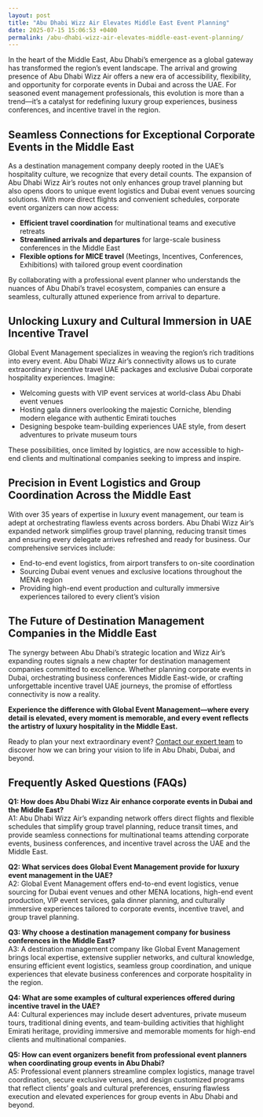 ```yaml
---
layout: post
title: "Abu Dhabi Wizz Air Elevates Middle East Event Planning"
date: 2025-07-15 15:06:53 +0400
permalink: /abu-dhabi-wizz-air-elevates-middle-east-event-planning/
---
```

In the heart of the Middle East, Abu Dhabi’s emergence as a global gateway has transformed the region’s event landscape. The arrival and growing presence of Abu Dhabi Wizz Air offers a new era of accessibility, flexibility, and opportunity for corporate events in Dubai and across the UAE. For seasoned event management professionals, this evolution is more than a trend—it’s a catalyst for redefining luxury group experiences, business conferences, and incentive travel in the region.

## Seamless Connections for Exceptional Corporate Events in the Middle East

As a destination management company deeply rooted in the UAE’s hospitality culture, we recognize that every detail counts. The expansion of Abu Dhabi Wizz Air’s routes not only enhances group travel planning but also opens doors to unique event logistics and Dubai event venues sourcing solutions. With more direct flights and convenient schedules, corporate event organizers can now access:

- **Efficient travel coordination** for multinational teams and executive retreats
- **Streamlined arrivals and departures** for large-scale business conferences in the Middle East
- **Flexible options for MICE travel** (Meetings, Incentives, Conferences, Exhibitions) with tailored group event coordination

By collaborating with a professional event planner who understands the nuances of Abu Dhabi’s travel ecosystem, companies can ensure a seamless, culturally attuned experience from arrival to departure.

## Unlocking Luxury and Cultural Immersion in UAE Incentive Travel

Global Event Management specializes in weaving the region’s rich traditions into every event. Abu Dhabi Wizz Air’s connectivity allows us to curate extraordinary incentive travel UAE packages and exclusive Dubai corporate hospitality experiences. Imagine:

- Welcoming guests with VIP event services at world-class Abu Dhabi event venues
- Hosting gala dinners overlooking the majestic Corniche, blending modern elegance with authentic Emirati touches
- Designing bespoke team-building experiences UAE style, from desert adventures to private museum tours

These possibilities, once limited by logistics, are now accessible to high-end clients and multinational companies seeking to impress and inspire.

## Precision in Event Logistics and Group Coordination Across the Middle East

With over 35 years of expertise in luxury event management, our team is adept at orchestrating flawless events across borders. Abu Dhabi Wizz Air’s expanded network simplifies group travel planning, reducing transit times and ensuring every delegate arrives refreshed and ready for business. Our comprehensive services include:

- End-to-end event logistics, from airport transfers to on-site coordination
- Sourcing Dubai event venues and exclusive locations throughout the MENA region
- Providing high-end event production and culturally immersive experiences tailored to every client’s vision

## The Future of Destination Management Companies in the Middle East

The synergy between Abu Dhabi’s strategic location and Wizz Air’s expanding routes signals a new chapter for destination management companies committed to excellence. Whether planning corporate events in Dubai, orchestrating business conferences Middle East-wide, or crafting unforgettable incentive travel UAE journeys, the promise of effortless connectivity is now a reality.

**Experience the difference with Global Event Management—where every detail is elevated, every moment is memorable, and every event reflects the artistry of luxury hospitality in the Middle East.**

Ready to plan your next extraordinary event? [Contact our expert team](https://geventm.com/) to discover how we can bring your vision to life in Abu Dhabi, Dubai, and beyond.

## Frequently Asked Questions (FAQs)

**Q1: How does Abu Dhabi Wizz Air enhance corporate events in Dubai and the Middle East?**  
A1: Abu Dhabi Wizz Air’s expanding network offers direct flights and flexible schedules that simplify group travel planning, reduce transit times, and provide seamless connections for multinational teams attending corporate events, business conferences, and incentive travel across the UAE and the Middle East.

**Q2: What services does Global Event Management provide for luxury event management in the UAE?**  
A2: Global Event Management offers end-to-end event logistics, venue sourcing for Dubai event venues and other MENA locations, high-end event production, VIP event services, gala dinner planning, and culturally immersive experiences tailored to corporate events, incentive travel, and group travel planning.

**Q3: Why choose a destination management company for business conferences in the Middle East?**  
A3: A destination management company like Global Event Management brings local expertise, extensive supplier networks, and cultural knowledge, ensuring efficient event logistics, seamless group coordination, and unique experiences that elevate business conferences and corporate hospitality in the region.

**Q4: What are some examples of cultural experiences offered during incentive travel in the UAE?**  
A4: Cultural experiences may include desert adventures, private museum tours, traditional dining events, and team-building activities that highlight Emirati heritage, providing immersive and memorable moments for high-end clients and multinational companies.

**Q5: How can event organizers benefit from professional event planners when coordinating group events in Abu Dhabi?**  
A5: Professional event planners streamline complex logistics, manage travel coordination, secure exclusive venues, and design customized programs that reflect clients’ goals and cultural preferences, ensuring flawless execution and elevated experiences for group events in Abu Dhabi and beyond.

<script type="application/ld+json">
{
  "@context": "https://schema.org",
  "@type": "BlogPosting",
  "headline": "Abu Dhabi Wizz Air Elevates Middle East Event Planning",
  "description": "Explore how Abu Dhabi Wizz Air’s expansion transforms corporate events, incentive travel, and luxury group experiences across the Middle East with expert insights from Global Event Management.",
  "author": {
    "@type": "Person",
    "name": "Global Event Management"
  },
  "publisher": {
    "@type": "Organization",
    "name": "Global Event Management",
    "logo": {
      "@type": "ImageObject",
      "url": "https://geventm.com/logo.png"
    }
  },
  "datePublished": "2024-06-01",
  "mainEntityOfPage": {
    "@type": "WebPage",
    "@id": "https://geventm.com/blog/abu-dhabi-wizz-air-elevates-middle-east-event-planning"
  }
}
</script>

<script type="application/ld+json">
{
  "@context": "https://schema.org",
  "@type": "FAQPage",
  "mainEntity": [
    {
      "@type": "Question",
      "name": "How does Abu Dhabi Wizz Air enhance corporate events in Dubai and the Middle East?",
      "acceptedAnswer": {
        "@type": "Answer",
        "text": "Abu Dhabi Wizz Air’s expanding network offers direct flights and flexible schedules that simplify group travel planning, reduce transit times, and provide seamless connections for multinational teams attending corporate events, business conferences, and incentive travel across the UAE and the Middle East."
      }
    },
    {
      "@type": "Question",
      "name": "What services does Global Event Management provide for luxury event management in the UAE?",
      "acceptedAnswer": {
        "@type": "Answer",
        "text": "Global Event Management offers end-to-end event logistics, venue sourcing for Dubai event venues and other MENA locations, high-end event production, VIP event services, gala dinner planning, and culturally immersive experiences tailored to corporate events, incentive travel, and group travel planning."
      }
    },
    {
      "@type": "Question",
      "name": "Why choose a destination management company for business conferences in the Middle East?",
      "acceptedAnswer": {
        "@type": "Answer",
        "text": "A destination management company like Global Event Management brings local expertise, extensive supplier networks, and cultural knowledge, ensuring efficient event logistics, seamless group coordination, and unique experiences that elevate business conferences and corporate hospitality in the region."
      }
    },
    {
      "@type": "Question",
      "name": "What are some examples of cultural experiences offered during incentive travel in the UAE?",
      "acceptedAnswer": {
        "@type": "Answer",
        "text": "Cultural experiences may include desert adventures, private museum tours, traditional dining events, and team-building activities that highlight Emirati heritage, providing immersive and memorable moments for high-end clients and multinational companies."
      }
    },
    {
      "@type": "Question",
      "name": "How can event organizers benefit from professional event planners when coordinating group events in Abu Dhabi?",
      "acceptedAnswer": {
        "@type": "Answer",
        "text": "Professional event planners streamline complex logistics, manage travel coordination, secure exclusive venues, and design customized programs that reflect clients’ goals and cultural preferences, ensuring flawless execution and elevated experiences for group events in Abu Dhabi and beyond."
      }
    }
  ]
}
</script>